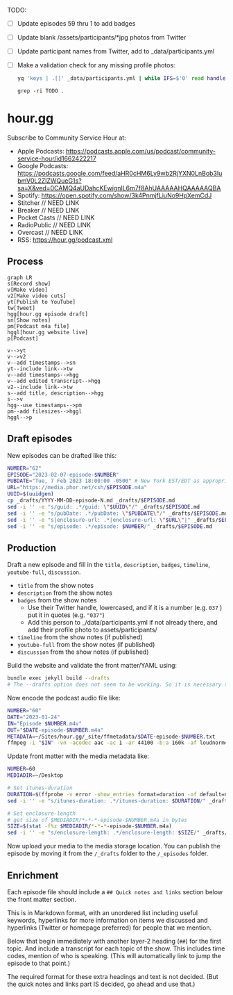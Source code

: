 TODO: 

- [ ] Update episodes 59 thru 1 to add badges

- [ ] Update blank /assets/participants/*jpg photos from Twitter

- [ ] Update participant names from Twitter, add to _data/participants.yml

- [ ] Make a validation check for any missing profile photos:

  ```sh
  yq 'keys | .[]' _data/participants.yml | while IFS=$'0' read handle; do ls assets/participants/$handle.jpg > /dev/null; done
  ```

  `grep -ri TODO .`


# hour.gg

Subscribe to Community Service Hour at:

- Apple Podcasts: https://podcasts.apple.com/us/podcast/community-service-hour/id1662422217
- Google Podcasts: https://podcasts.google.com/feed/aHR0cHM6Ly9wb2RjYXN0LnBob3IubmV0L2ZlZWQueG1s?sa=X&ved=0CAMQ4aUDahcKEwignIL6m7f8AhUAAAAAHQAAAAAQBA
- Spotify: https://open.spotify.com/show/3k4PnmjfLiuNo9HpXemCdJ
- Stitcher // NEED LINK
- Breaker // NEED LINK
- Pocket Casts // NEED LINK
- RadioPublic // NEED LINK
- Overcast // NEED LINK
- RSS: https://hour.gg/podcast.xml

## Process

```mermaid
graph LR
s[Record show]
v[Make video]
v2[Make video cuts]
yt[Publish to YouTube]
tw[Tweet]
hgg[hour.gg episode draft]
sn[Show notes]
pm[Podcast m4a file]
hggl[hour.gg website live]
p[Podcast]

v-->yt
v-->v2
v--add timestamps-->sn
yt--include link-->tw
v--add timestamps-->hgg
v--add edited transcript-->hgg
v2--include link-->tw
s--add title, description-->hgg
s-->v
hgg--use timestamps-->pm
pm--add filesizes-->hggl
hggl-->p
```

## Draft episodes

New episodes can be drafted like this:

```sh
NUMBER="62"
EPISODE="2023-02-07-episode-$NUMBER"
PUBDATE="Tue, 7 Feb 2023 18:00:00 -0500" # New York EST/EDT as appropriate
URL="https://media.phor.net/csh/$EPISODE.m4a"
UUID=$(uuidgen)
cp _drafts/YYYY-MM-DD-episode-N.md _drafts/$EPISODE.md
sed -i '' -e "s/guid: .*/guid: \"$UUID\"/" _drafts/$EPISODE.md
sed -i '' -e "s/pubDate: .*/pubDate: \"$PUBDATE\"/" _drafts/$EPISODE.md
sed -i '' -e "s|enclosure-url: .*|enclosure-url: \"$URL\"|" _drafts/$EPISODE.md
sed -i '' -e "s/episode: .*/episode: $NUMBER/" _drafts/$EPISODE.md
```

## Production

Draft a new episode and fill in the `title`, `description`, `badges`, `timeline`, `youtube-full`, `discussion`.

* `title` from the show notes
* `description` from the show notes
* `badges` from the show notes
  * Use their Twitter handle, lowercased, and if it is a number (e.g. `037` ) put it in quotes (e.g. `"037"`)
  * Add this person to _/data/participants.yml if not already there, and add their profile photo to assets/participants/
* `timeline` from the show notes (if published)
* `youtube-full` from the show notes (if published)
* `discussion` from the show notes (if published)

Build the website and validate the front matter/YAML using:

```sh
bundle exec jekyll build --drafts
# The --drafts option does not seem to be working. So it is necessary to temporarily move the files in /_drafts to /_episodes before building. Move back before making PR!
```

Now encode the podcast audio file like:

```sh
NUMBER="60"
DATE="2023-01-24"
IN="Episode $NUMBER.m4v"
OUT="$DATE-episode-$NUMBER.m4a"
METADATA=~/Sites/hour.gg/_site/ffmetadata/$DATE-episode-$NUMBER.txt
ffmpeg -i "$IN" -vn -acodec aac -ac 1 -ar 44100 -b:a 160k -af loudnorm=I=-16:TP=-1:LRA=11:print_format=json -f matroska - | ffmpeg -i - -i "$METADATA" -map_metadata 1 -codec copy "$OUT"
```

Update front matter with the media metadata like:

```sh
NUMBER=60
MEDIADIR=~/Desktop

# Set itunes-duration
DURATION=$(ffprobe -v error -show_entries format=duration -of default=noprint_wrappers=1:nokey=1 $MEDIADIR/*-*-*-episode-$NUMBER.m4a | cut -d. -f1)
sed -i '' -e "s/itunes-duration: .*/itunes-duration: $DURATION/" _drafts/*-*-*-episode-$NUMBER.md

# Set enclosure-length
# get size of $MEDIADIR/*-*-*-episode-$NUMBER.m4a in bytes
SIZE=$(stat -f%z $MEDIADIR/*-*-*-episode-$NUMBER.m4a)
sed -i '' -e "s/enclosure-length: .*/enclosure-length: $SIZE/" _drafts/*-*-*-episode-$NUMBER.md
```

Now upload your media to the media storage location. You can publish the episode by moving it from the `/_drafts` folder to the `/_episodes` folder.

## Enrichment

Each episode file should include a `## Quick notes and links` section below the front matter section.

This is in Markdown format, with an unordered list including useful keywords, hyperlinks for more information on items we discussed and hyperlinks (Twitter or homepage preferred) for people that we mention.

Below that begin immediately with another layer-2 heading (`##`) for the first topic. And include a transcript for each topic of the show. This includes time codes, mention of who is speaking. (This will automatically link to jump the episode to that point.)

The required format for these extra headings and text is not decided. (But the quick notes and links part IS decided, go ahead and use that.)
